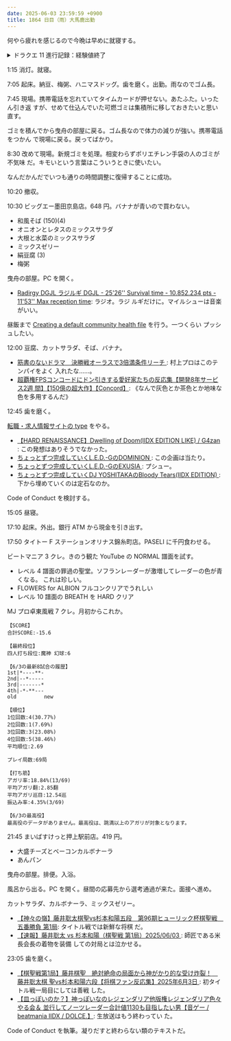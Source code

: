 ```yaml
---
date: 2025-06-03 23:59:59 +0900
title: 1864 日目（雨）大馬鹿出勤
---
```


何やら疲れを感じるので今晩は早めに就寝する。

<details><summary>ドラクエ 11 進行記録：経験値終了</summary>
<p>2D モードを普通に遊ぶ。UI も少し確認。《つよさ》の詳細ウィンドウの配列が異なる？</p>

<p>試練三セットを巡回。ホメロス型の試練ボスだけ撃破規定回数ギリギリになりがち。ほんとうに毎回のように 50 になる。</p>

<p>仲間全員の経験値が最大値に到達しそうなので稼ぐ。ベロニカがラストになる。オールナイン。</p>
</details>

1:15 消灯。就寝。

7:05 起床。納豆、梅粥、ハニマスドッグ。歯を磨く。出勤。雨なのでゴム長。

7:45 現場。携帯電話を忘れていてタイムカードが押せない。あたふた。いったん引き返
すが、せめて仕込んでいた可燃ゴミは集積所に移しておきたいと思い直す。

ゴミを積んでから曳舟の部屋に戻る。ゴム長なので体力の減りが強い。携帯電話をつかん
で現場に戻る。戻ってばかり。

8:30 改めて現場。新規ゴミを処理。相変わらずポリエチレン手袋の人のゴミが不気味
だ。キモいという言葉はこういうときに使いたい。

なんだかんだでいつも通りの時間調整に復帰することに成功。

10:20 撤収。

10:30 ビッグエー墨田京島店。648 円。バナナが青いので買わない。

* 和風そば (150)(4)
* オニオンとレタスのミックスサラダ
* 大根と水菜のミックスサラダ
* ミックスゼリー
* 絹豆腐 (3)
* 梅粥

曳舟の部屋。PC を開く。

* [Radirgy DGJL ラジルギ DGJL - 25'26'' Survival time - 10.852.234 pts - 11'53''
  Max reception time](https://www.youtube.com/watch?v=bq_GtyKJIPE): ラジオ。ラジ
  ルギだけに。マイルシューは音楽がいい。

昼飯まで [Creating a default community health file][health] を行う。一つくらい
プッシュしたい。

12:00 豆腐、カットサラダ、そば、バナナ。

* [筋書のないドラマ　決勝戦オーラスで3倍満条件リーチ
  ](https://www.youtube.com/watch?v=zlkdPr-xajo): 村上プロはこのテンパイをよく
  入れたな……。
* [超覇権FPSコンコードにドン引きする愛好家たちの反応集【開発8年サービス2週
  間】【150億の超大作】【Concord】](https://www.youtube.com/watch?v=-baIWTe9xIA):
  《なんで灰色とか茶色とか地味な色を多用するんだ》

12:45 歯を磨く。

[転職・求人情報サイトの type](https://type.jp/) をやる。

* [【HARD RENAISSANCE】Dwelling of Doom(IIDX EDITION LIKE) / G4zan
  ](https://www.youtube.com/watch?v=Bvili2m9Zx8): この発想はありそうでなかった。
* [ちょっとずつ完成していくL.E.D.-GのDOMINION
  ](https://www.youtube.com/watch?v=ufAMDaz_iW4): この企画は当たり。
* [ちょっとずつ完成していくL.E.D.-GのEXUSIA
  ](https://www.youtube.com/watch?v=HGXGcwYFzyo): プシュー。
* [ちょっとずつ完成していくDJ YOSHITAKAのBloody Tears(IIDX EDITION)
  ](https://www.youtube.com/watch?v=Z-acC-IybSI): 下から埋めていくのは定石なのか。

Code of Conduct を検討する。

15:05 昼寝。

17:10 起床。外出。銀行 ATM から現金を引き出す。

17:50 タイトー F ステーションオリナス錦糸町店。PASELI に千円食わせる。

ビートマニア 3 クレ。きのう観た YouTube の NORMAL 譜面を試す。

* レベル 4 譜面の罪過の聖堂。ソフランレーダーが激増してレーダーの色が青くなる。
  これは珍しい。
* FLOWERS for ALBION フルコンクリアでうれしい
* レベル 10 譜面の BREATH を HARD クリア

MJ プロ卓東風戦 7 クレ。月初からこれか。

```text
【SCORE】
合計SCORE:-15.6

【最終段位】
四人打ち段位:魔神 幻球:6

【6/3の最新8試合の履歴】
1st|*----**-
2nd|--*-----
3rd|-------*
4th|-*-**---
old         new

【順位】
1位回数:4(30.77%)
2位回数:1(7.69%)
3位回数:3(23.08%)
4位回数:5(38.46%)
平均順位:2.69

プレイ局数:69局

【打ち筋】
アガリ率:18.84%(13/69)
平均アガリ翻:2.85翻
平均アガリ巡目:12.54巡
振込み率:4.35%(3/69)

【6/3の最高役】
最高役のデータがありません。最高役は、跳満以上のアガリが対象となります。
```

21:45 まいばすけっと押上駅前店。419 円。

* 大盛チーズとベーコンカルボナーラ
* あんパン

曳舟の部屋。排便。入浴。

風呂から出る。PC を開く。昼間の応募先から選考通過が来た。面接へ進め。

カットサラダ、カルボナーラ、ミックスゼリー。

* [【神々の嶺】藤井聡太棋聖vs杉本和陽五段　第96期ヒューリック杯棋聖戦　五番勝負
  第1局](https://www.youtube.com/watch?v=ND97wGXLvPY): タイトル戦では新鮮な将棋
  だ。
* [【速報】藤井聡太 vs 杉本和陽（棋聖戦 第1局）2025/06/03
  ](https://www.youtube.com/watch?v=GvUG6K2W6l0): 師匠である米長会長の着物を装備
  しての対局とは泣かせる。

23:05 歯を磨く。

* [【棋聖戦第1局】藤井棋聖　絶対絶命の局面から神がかり的な受け炸裂！　藤井聡太棋
  聖vs杉本和陽六段【将棋ファン反応集】2025年6月3日
  ](https://www.youtube.com/watch?v=2ubFWYgVMSU): 初タイトル戦一局目にしては善戦
  した。
* [【皿っぽいのか？】神っぽいなのレジェンダリア他版権レジェンダリア色々やる会＆
  並行してノーツレーダー合計値1130も目指したい男【音ゲー / beatmania IIDX /
  DOLCE.】](https://www.youtube.com/watch?v=Ijs1k5ckXeE): 生放送はもう終わってい
  た。

Code of Conduct を執筆。凝りだすと終わらない類のテキストだ。

[health]: <https://docs.github.com/en/communities/setting-up-your-project-for-healthy-contributions/creating-a-default-community-health-file>
